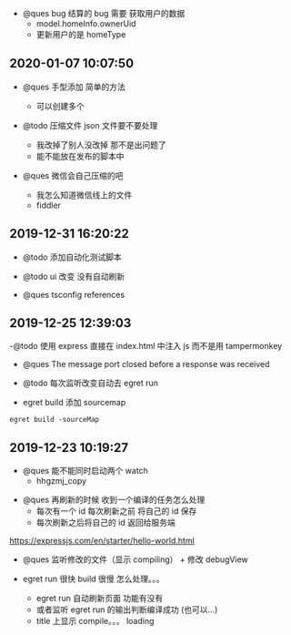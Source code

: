 - @ques bug 结算的 bug 需要 获取用户的数据
  - model.homeInfo.ownerUid
  - 更新用户的是 homeType

## 2020-01-07 10:07:50

- @ques 手型添加 简单的方法

  - 可以创建多个

- @todo 压缩文件
  json 文件要不要处理

  - 我改掉了别人没改掉 那不是出问题了
  - 能不能放在发布的脚本中

- @ques 微信会自己压缩的吧
  - 我怎么知道微信线上的文件
  - fiddler

## 2019-12-31 16:20:22

- @todo 添加自动化测试脚本

- @todo ui 改变 没有自动刷新

* @ques tsconfig references

## 2019-12-25 12:39:03

-@todo 使用 express 直接在 index.html 中注入 js 而不是用 tampermonkey

- @ques The message port closed before a response was received

- @todo 每次监听改变自动去 egret run

- egret build 添加 sourcemap

`egret build -sourceMap`

## 2019-12-23 10:19:27

- @ques 能不能同时启动两个 watch
  - hhgzmj_copy

* @ques 再刷新的时候 收到一个编译的任务怎么处理
  - 每次有一个 id 每次刷新之前 将自己的 id 保存
  - 每次刷新之后将自己的 id 返回给服务端

https://expressjs.com/en/starter/hello-world.html

- @ques 监听修改的文件（显示 compiling） + 修改 debugView

- egret run 很快 build 很慢 怎么处理。。。
  - egret run 自动刷新页面 功能有没有
  - 或者监听 egret run 的输出判断编译成功 (也可以...)
  - title 上显示 compile。。。 loading
